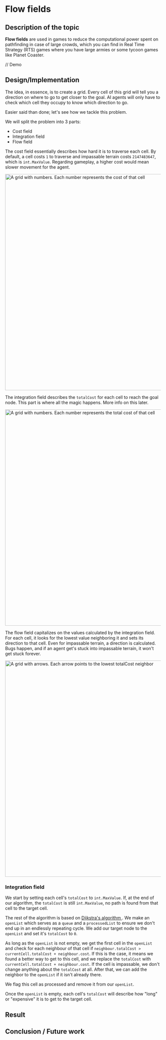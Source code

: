 # Flow fields

## Description of the topic
**Flow fields** are used in games to reduce the computational power spent on pathfinding in case of large crowds, which you can find in Real Time Strategy (RTS) games where you have large armies or some tycoon games like Planet Coaster.

// Demo

## Design/Implementation  

The idea, in essence, is to create a grid. Every cell of this grid will tell you a direction on where to go to get closer to the goal. AI agents will only have to check which cell they occupy to know which direction to go.

Easier said than done; let's see how we tackle this problem.

We will split the problem into 3 parts:
* Cost field
* Integration field
* Flow field

The cost field essentially describes how hard it is to traverse each cell. By default, a cell costs `1` to traverse and impassable terrain costs `2147483647`, which is `int.MaxValue`. Regarding gameplay, a higher cost would mean slower movement for the agent.

<img src="https://github.com/Wardergrip/GPP_Research/blob/main/Documentation/CostField.png" alt="A grid with numbers. Each number represents the cost of that cell" width="700"/>

The integration field describes the `totalCost` for each cell to reach the goal node. This part is where all the magic happens. More info on this later.

<img src="https://github.com/Wardergrip/GPP_Research/blob/main/Documentation/IntegrationField.png" alt="A grid with numbers. Each number represents the total cost of that cell" width="700"/>

The flow field capitalizes on the values calculated by the integration field. For each cell, it looks for the lowest value neighboring it and sets its direction to that cell.
Even for impassable terrain, a direction is calculated. Bugs happen, and if an agent get's stuck into impassable terrain, it won't get stuck forever.

<img src="https://github.com/Wardergrip/GPP_Research/blob/main/Documentation/FlowField.png" alt="A grid with arrows. Each arrow points to the lowest totalCost neighbor" width="700"/>

### Integration field

We start by setting each cell's `totalCost` to `int.MaxValue`. If, at the end of our algorithm, the `totalCost` is still `int.MaxValue`, no path is found from that cell to the target cell.

The rest of the algorithm is based on [Dijkstra's algorithm ](https://en.wikipedia.org/wiki/Dijkstra%27s_algorithm).
We make an `openList` which serves as a `queue` and a `processedList` to ensure we don't end up in an endlessly repeating cycle. 
We add our target node to the `openList` and set it's `totalCost` to `0`.  

As long as the `openList` is not empty, we get the first cell in the `openList` and check for each neighbour of that cell if `neighbour.totalCost > currentCell.totalCost + neighbour.cost`. If this is the case, it means we found a better way to get to this cell, and we replace the `totalCost` with `currentCell.totalCost + neighbour.cost`. If the cell is impassable, we don't change anything about the `totalCost` at all.
After that, we can add the neighbor to the `openList` if it isn't already there.

We flag this cell as processed and remove it from our `openList`.

Once the `openList` is empty, each cell's `totalCost` will describe how "long" or "expensive" it is to get to the target cell.


## Result  

## Conclusion / Future work
